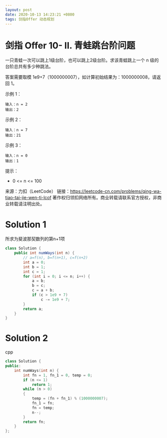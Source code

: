```yaml
---
layout: post
date: 2020-10-13 14:23:21 +0800
tags: 剑指Offer 动态规划
---
```


# 剑指 Offer 10- II. 青蛙跳台阶问题

一只青蛙一次可以跳上1级台阶，也可以跳上2级台阶。求该青蛙跳上一个 n 级的台阶总共有多少种跳法。

答案需要取模 1e9+7（1000000007），如计算初始结果为：1000000008，请返回 1。

示例 1：
```
输入：n = 2
输出：2
```
示例 2：
```
输入：n = 7
输出：21
```
示例 3：
```
输入：n = 0
输出：1
```
提示：
+ 0 <= n <= 100

来源：力扣（LeetCode）
链接：https://leetcode-cn.com/problems/qing-wa-tiao-tai-jie-wen-ti-lcof
著作权归领扣网络所有。商业转载请联系官方授权，非商业转载请注明出处。

# Solution 1
所求为斐波那契数列的第n+1项  
``` java
class Solution {
    public int numWays(int n) {
        // a=f(n), b=f(n+1), c=f(n+2)
        int a = 0;
        int b = 1;
        int c = 1;
        for (int i = 0; i <= n; i++) {
            a = b;
            b = c;
            c = a + b;
            if (c > 1e9 + 7)
                c -= 1e9 + 7;
        }
        return a;
    }
}
```

# Solution 2
cpp  
``` cpp
class Solution {
public:
    int numWays(int n) {
        int fn = 1, fn_1 = 0, temp = 0;
        if (n <= 1)
            return 1;
        while (n > 0)
        {
            temp = (fn + fn_1) % (1000000007);
            fn_1 = fn;
            fn = temp;
            n--;
        }
        return fn;
    }
};
```